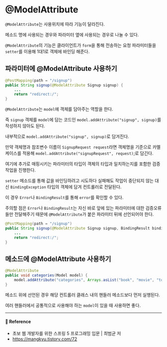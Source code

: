 # @ModelAttribute  

`@ModelAttribute`는 사용위치에 따라 기능이 달라진다.  

메소드 명에 사용되는 경우와 파라미터 옆에 사용되는 경우로 나눌 수 있다.  

`@ModelAttribute`의 기능은 클라이언트가 `form`을 통해 전송하는 요청 파라미터들을 `setter`를 이용해 1대1로 객체에 바인딩 해준다.  

## 파라미터에 @ModelAttribute 사용하기  

```java
@PostMapping(path = "/signup")
public String signup(@ModelAttribute Signup signup) {
    ...
    return "redirect:/";
}
```

`@ModelAttribute`는 `model`에 객체를 담아주는 역할을 한다.  

즉 `signup` 객체를 `model`에 담는 코드인 `model.addAttribute("signup", signup)`를 작성하지 않아도 된다.  

내부적으로 `model.addAttribute("signup", signup)`로 담겨진다.  

만약 객체명과 참조변수 이름이 `SignupRequest request`라면 객체명을 기준으로 카멜케이스를 적용해 `model.addAttribute("signupRequest", request)`;로 담긴다.  

여기에 추가로 매핑시키는 파라미터의 타입이 객체의 타입과 일치하는지를 포함한 검증 작업을 진행한다.  

`setter` 메소드를 통해 값을 바인딩하려고 시도하다 실패해도 작업이 중단되지 않는 대신 `BindingException` 타입의 객체에 담겨 컨트롤러로 전달된다.  

이 경우 `Error`나 `BindingResult`를 통해 `error`를 확인할 수 있다.  

주의할 점은 `Error`나 `BindingResult`는 자신 바로 앞에 있는 파라미터에 대한 검증오류들만 전달해주기 때문에 `@ModelAttribute`가 붙은 파라미터 뒤에 선언되어야 한다.  

```java
@PostMapping(path = "/signup")
public String signup(@ModelAttribute Signup signup, BindingResult bindingResult) {
    ...
    return "redirect:/";
}
```


## 메소드에 @ModelAttribute 사용하기  

```java
@ModelAttribute
public void categories(Model model) {
    model.addAttribute("categories", Arrays.asList("book", "movie", "toy"));
}
```

메소드 위에 선언된 경우 해당 컨트롤러 클래스 내의 핸들러 메소드보다 먼저 실행된다.  

여러 핸들러에서 공통적으로 사용해야 하는 `model`이 있을 때 사용하면 좋다.  

---

#### 📌 Reference  

- 초보 웹 개발자를 위한 스프링 5 프로그래밍 입문 | 최범균 저
- <https://mangkyu.tistory.com/72>